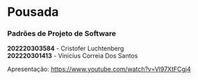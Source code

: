 # Pousada
### Padrões de Projeto de Software

**202220303584** - Cristofer Luchtenberg
<br>
**202220301413** - Vinicius Correia Dos Santos
<br>

Apresentação: https://www.youtube.com/watch?v=Vl97XtFCgj4

